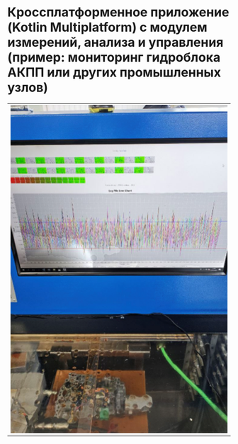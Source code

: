 # Кроссплатформенное приложение (Kotlin Multiplatform) с модулем измерений, анализа и управления (пример: мониторинг гидроблока АКПП или других промышленных узлов)
 

<table style= padding:10px">
  <tr>
    <td>  <img src="./img/img1.png"  alt="1" width = 550px > </td>
  </tr>
</table>

